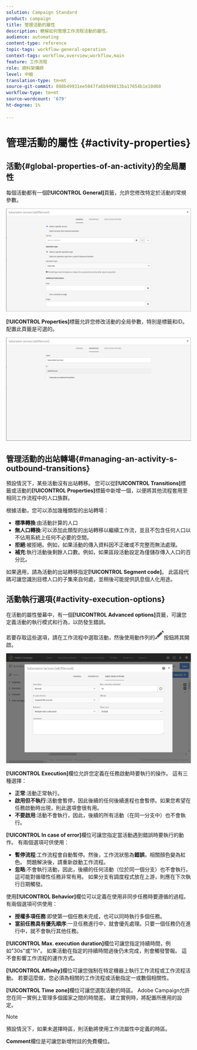 ```yaml
---
solution: Campaign Standard
product: campaign
title: 管理活動的屬性
description: 瞭解如何管理工作流程活動的屬性。
audience: automating
content-type: reference
topic-tags: workflow-general-operation
context-tags: workflow,overview;workflow,main
feature: 工作流程
role: 資料架構師
level: 中級
translation-type: tm+mt
source-git-commit: 088b49931ee5047fa6b949813ba17654b1e10d60
workflow-type: tm+mt
source-wordcount: '679'
ht-degree: 1%

---
```



# 管理活動的屬性 {#activity-properties}

## 活動{#global-properties-of-an-activity}的全局屬性

每個活動都有一個&#x200B;**[!UICONTROL General]**&#x200B;頁籤，允許您修改特定於活動的常規參數。

![](assets/activity-properties.png)

**[!UICONTROL Properties]**&#x200B;標籤允許您修改活動的全局參數，特別是標籤和ID。 配置此頁籤是可選的。

![](assets/activity-properties2.png)

## 管理活動的出站轉場{#managing-an-activity-s-outbound-transitions}

預設情況下，某些活動沒有出站轉移。 您可以從&#x200B;**[!UICONTROL Transitions]**&#x200B;標籤或活動的&#x200B;**[!UICONTROL Properties]**&#x200B;標籤中新增一個，以便將其他流程套用至相同工作流程中的人口族群。

根據活動，您可以添加幾種類型的出站轉場：

* **標準轉換**:由活動計算的人口
* **無人口轉換**:可以添加此類型的出站轉移以繼續工作流，並且不包含任何人口以不佔用系統上任何不必要的空間。
* **拒絕**:被拒絕。例如，如果活動的傳入資料因不正確或不完整而無法處理。
* **補充**:執行活動後剩餘人口數。例如，如果區段活動設定為僅儲存傳入人口的百分比。

如果適用，請為活動的出站轉移指定&#x200B;**[!UICONTROL Segment code]**。 此區段代碼可讓您識別目標人口的子集來自何處，並稍後可能提供訊息個人化用途。

## 活動執行選項{#activity-execution-options}

在活動的屬性螢幕中，有一個&#x200B;**[!UICONTROL Advanced options]**&#x200B;頁籤，可讓您定義活動的執行模式和行為，以防發生錯誤。

若要存取這些選項，請在工作流程中選取活動，然後使用動作列的![](assets/edit_darkgrey-24px.png)按鈕將其開啟。

![](assets/wkf_advanced_parameters.png)

**[!UICONTROL Execution]**&#x200B;欄位允許您定義在任務啟動時要執行的操作。 這有三種選擇：

* **正常**:活動正常執行。
* **啟用但不執行**:活動會暫停，因此後續的任何後續進程也會暫停。如果您希望在任務啟動時出現，則此選項會很有用。
* **不要啟用**:活動不會執行，因此，後續的所有活動（在同一分支中）也不會執行。

**[!UICONTROL In case of error]**&#x200B;欄位可讓您指定當活動遇到錯誤時要執行的動作。 有兩個選項可供使用：

* **暫停流程**:工作流程會自動暫停。然後，工作流狀態為&#x200B;**錯誤**，相關顏色變為紅色。 問題解決後，請重新啟動工作流程。
* **忽略**:不會執行活動，因此，後續的任何活動（位於同一個分支）也不會執行。這可能對循環性任務非常有用。 如果分支有調度程式放在上游，則應在下次執行日期觸發。

使用&#x200B;**[!UICONTROL Behavior]**&#x200B;欄位可以定義在使用非同步任務時要遵循的過程。 有兩個選項可供使用：

* **授權多項任務**:即使第一個任務未完成，也可以同時執行多個任務。
* **當前任務具有優先順序**:一旦任務進行中，就會優先處理。只要一個任務仍在進行中，就不會執行其他任務。

**[!UICONTROL Max. execution duration]**&#x200B;欄位可讓您指定持續時間，例如&quot;30s&quot;或&quot;1h&quot;。 如果活動在指定的持續時間過後仍未完成，則會觸發警報。 這不會影響工作流程的運作方式。

**[!UICONTROL Affinity]**&#x200B;欄位可讓您強制在特定機器上執行工作流程或工作流程活動。 若要這麼做，您必須為相關的工作流程或活動指定一或數個相關性。

**[!UICONTROL Time zone]**&#x200B;欄位可讓您選取活動的時區。 Adobe Campaign允許您在同一實例上管理多個國家之間的時間差。 建立實例時，將配置所應用的設定。

>[!NOTE]
>
>預設情況下，如果未選擇時區，則活動將使用工作流屬性中定義的時區。

**Comment**&#x200B;欄位是可讓您新增附註的免費欄位。

